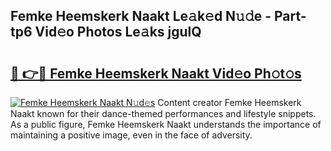 ## Femke Heemskerk Naakt Le𝚊k𝚎d N𝚞𝚍e - Part-tp6 Vid𝚎o Photos Le𝚊ks jgulQ

# <h2><a href="http://fb1vpqq.evod.top/?m=Femke+Heemskerk+Naakt">🔗 👉🔴 Femke Heemskerk Naakt Vid𝚎o Ph𝚘t𝚘s</a></h2>

[![Femke Heemskerk Naakt N𝚞d𝚎s](https://i.imgur.com/8V9OHl7.gif)](http://fb1vpqq.evod.top/?m=Femke+Heemskerk+Naakt)
Content creator Femke Heemskerk Naakt known for their dance-themed performances and lifestyle snippets. As a public figure, Femke Heemskerk Naakt understands the importance of maintaining a positive image, even in the face of adversity. 

